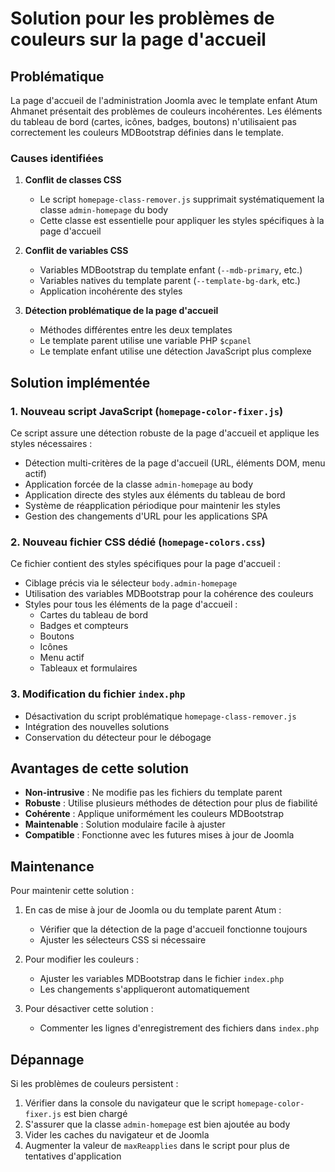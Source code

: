 # Solution pour les problèmes de couleurs sur la page d'accueil

## Problématique

La page d'accueil de l'administration Joomla avec le template enfant Atum Ahmanet présentait des problèmes de couleurs incohérentes. Les éléments du tableau de bord (cartes, icônes, badges, boutons) n'utilisaient pas correctement les couleurs MDBootstrap définies dans le template.

### Causes identifiées

1. **Conflit de classes CSS**
   - Le script `homepage-class-remover.js` supprimait systématiquement la classe `admin-homepage` du body
   - Cette classe est essentielle pour appliquer les styles spécifiques à la page d'accueil

2. **Conflit de variables CSS**
   - Variables MDBootstrap du template enfant (`--mdb-primary`, etc.)
   - Variables natives du template parent (`--template-bg-dark`, etc.)
   - Application incohérente des styles

3. **Détection problématique de la page d'accueil**
   - Méthodes différentes entre les deux templates
   - Le template parent utilise une variable PHP `$cpanel`
   - Le template enfant utilise une détection JavaScript plus complexe

## Solution implémentée

### 1. Nouveau script JavaScript (`homepage-color-fixer.js`)

Ce script assure une détection robuste de la page d'accueil et applique les styles nécessaires :

- Détection multi-critères de la page d'accueil (URL, éléments DOM, menu actif)
- Application forcée de la classe `admin-homepage` au body
- Application directe des styles aux éléments du tableau de bord
- Système de réapplication périodique pour maintenir les styles
- Gestion des changements d'URL pour les applications SPA

### 2. Nouveau fichier CSS dédié (`homepage-colors.css`)

Ce fichier contient des styles spécifiques pour la page d'accueil :

- Ciblage précis via le sélecteur `body.admin-homepage`
- Utilisation des variables MDBootstrap pour la cohérence des couleurs
- Styles pour tous les éléments de la page d'accueil :
  - Cartes du tableau de bord
  - Badges et compteurs
  - Boutons
  - Icônes
  - Menu actif
  - Tableaux et formulaires

### 3. Modification du fichier `index.php`

- Désactivation du script problématique `homepage-class-remover.js`
- Intégration des nouvelles solutions
- Conservation du détecteur pour le débogage

## Avantages de cette solution

- **Non-intrusive** : Ne modifie pas les fichiers du template parent
- **Robuste** : Utilise plusieurs méthodes de détection pour plus de fiabilité
- **Cohérente** : Applique uniformément les couleurs MDBootstrap
- **Maintenable** : Solution modulaire facile à ajuster
- **Compatible** : Fonctionne avec les futures mises à jour de Joomla

## Maintenance

Pour maintenir cette solution :

1. En cas de mise à jour de Joomla ou du template parent Atum :
   - Vérifier que la détection de la page d'accueil fonctionne toujours
   - Ajuster les sélecteurs CSS si nécessaire

2. Pour modifier les couleurs :
   - Ajuster les variables MDBootstrap dans le fichier `index.php`
   - Les changements s'appliqueront automatiquement

3. Pour désactiver cette solution :
   - Commenter les lignes d'enregistrement des fichiers dans `index.php`

## Dépannage

Si les problèmes de couleurs persistent :

1. Vérifier dans la console du navigateur que le script `homepage-color-fixer.js` est bien chargé
2. S'assurer que la classe `admin-homepage` est bien ajoutée au body
3. Vider les caches du navigateur et de Joomla
4. Augmenter la valeur de `maxReapplies` dans le script pour plus de tentatives d'application
